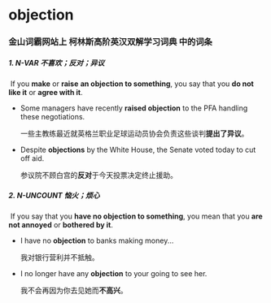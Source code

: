 # objection

### 金山词霸网站上 柯林斯高阶英汉双解学习词典 中的词条

##### 1. N-VAR 不喜欢；反对；异议

​	If you **make** or **raise** **an objection to something**, you say that you **do not like it** or **agree with it**.

- Some managers have recently **raised objection** to the PFA handling these negotiations.

  一些主教练最近就英格兰职业足球运动员协会负责这些谈判**提出了异议**。

- Despite **objections** by the White House, the Senate voted today to cut off aid.

  参议院不顾白宫的**反对**于今天投票决定终止援助。

##### 2. N-UNCOUNT 恼火；烦心

​	If you say that you **have no objection to something**, you mean that you **are not annoyed** or **bothered by it**.

- I have no **objection** to banks making money...

  我对银行营利并不抵触。

- I no longer have any **objection** to your going to see her.

  我不会再因为你去见她而**不高兴**。













